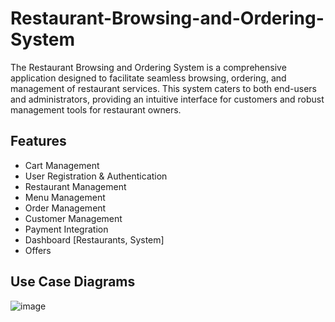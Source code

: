 # Restaurant-Browsing-and-Ordering-System
The Restaurant Browsing and Ordering System is a comprehensive application designed to facilitate seamless browsing, ordering, and management of restaurant services. This system caters to both end-users and administrators, providing an intuitive interface for customers and robust management tools for restaurant owners.

## Features
* Cart Management
* User Registration & Authentication
* Restaurant Management
* Menu Management
* Order Management
* Customer Management
* Payment Integration
* Dashboard [Restaurants, System]
* Offers

## Use Case Diagrams

![image](https://github.com/khaled-taha/Restaurant-Browsing-and-Ordering-System/assets/61011535/1aa044fa-b534-4c91-b221-19c5f44b7470)

